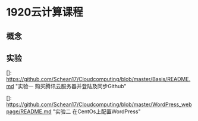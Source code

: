 # 1920云计算课程

## 概念











## 实验

[]: https://github.com/Schean17/Cloudcomputing/blob/master/Basis/README.md	"实验一 购买腾讯云服务器并登陆及同步Github"



[]: https://github.com/Schean17/Cloudcomputing/blob/master/WordPress_webpage/README.md	"实验二 在CentOs上配置WordPress"

